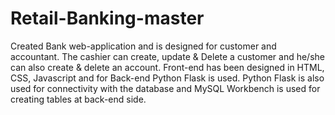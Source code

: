 # Retail-Banking-master
Created Bank web-application and is designed for customer and accountant. The cashier can create, update &amp; Delete a customer and he/she can also create &amp; delete an account. Front-end has been designed in HTML, CSS, Javascript and for Back-end Python Flask is used. Python Flask is also used for connectivity with the database and MySQL Workbench is used for creating tables at back-end side.
